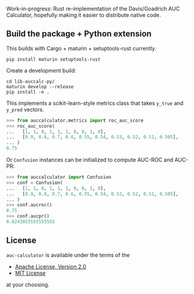 Work-in-progress: Rust re-implementation of the Davis/Goadrich AUC Calculator, hopefully
making it easier to distribute native code.

## Build the package + Python extension

This builds with Cargo + maturin + setuptools-rust currently.

```console
pip install maturin setuptools-rust
```

Create a development build:

```console
cd lib-auccalc-py/
maturin develop --release
pip install -e .
```

This implements a scikit-learn-style metrics class that takes `y_true` and `y_pred` vectors. 

```python
>>> from auccalculator.metrics import roc_auc_score
>>> roc_auc_score(
...   [1, 1, 0, 1, 1, 1, 0, 0, 1, 0],
...   [0.9, 0.8, 0.7, 0.6, 0.55, 0.54, 0.53, 0.52, 0.51, 0.505],
... )
0.75
```

Or `Confusion` instances can be initialized to compute AUC-ROC and AUC-PR:

```python
>>> from auccalculator import Confusion
>>> conf = Confusion(
...   [1, 1, 0, 1, 1, 1, 0, 0, 1, 0],
...   [0.9, 0.8, 0.7, 0.6, 0.55, 0.54, 0.53, 0.52, 0.51, 0.505],
... )
>>> conf.aucroc()
0.75
>>> conf.aucpr()
0.8243055555555555
```

## License

`auc-calculator` is available under the terms of the

- [Apache License, Version 2.0](LICENSE-APACHE)
- [MIT License](LICENSE-MIT)

at your choosing.
